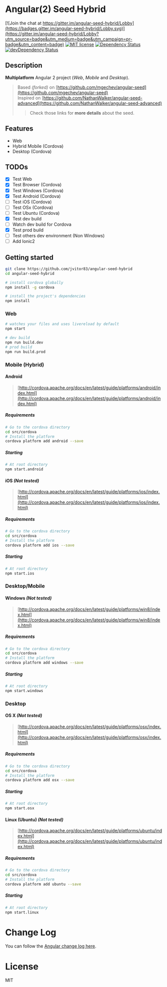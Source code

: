 # Angular(2) Seed Hybrid

[![Join the chat at https://gitter.im/angular-seed-hybrid/Lobby](https://badges.gitter.im/angular-seed-hybrid/Lobby.svg)](https://gitter.im/angular-seed-hybrid/Lobby?utm_source=badge&utm_medium=badge&utm_campaign=pr-badge&utm_content=badge)
[![MIT license](http://img.shields.io/badge/license-MIT-brightgreen.svg)](http://opensource.org/licenses/MIT)
[![Dependency Status](https://david-dm.org/jvitor83/angular-seed-hybrid.svg)](https://david-dm.org/jvitor83/angular-seed-hybrid)
[![devDependency Status](https://david-dm.org/jvitor83/angular-seed-hybrid/dev-status.svg)](https://david-dm.org/jvitor83/angular-seed-hybrid#info=devDependencies)

## Description

**Multiplatform** Angular 2 project (_Web_, _Mobile_ and _Desktop_).

> Based _(forked)_ on [https://github.com/mgechev/angular-seed](https://github.com/mgechev/angular-seed)  
> Inspired on [https://github.com/NathanWalker/angular-seed-advanced](https://github.com/NathanWalker/angular-seed-advanced)
> > Check those links for **more details** about the seed.  

## Features

- Web
- Hybrid Mobile (Cordova)
- Desktop (Cordova)

## TODOs

- [x] Test Web
- [x] Test Browser (Cordova)
- [x] Test Windows (Cordova)
- [x] Test Android (Cordova)
- [ ] Test iOS (Cordova)
- [ ] Test OSx (Cordova)
- [ ] Test Ubuntu (Cordova)
- [x] Test dev build
- [ ] Watch dev build for Cordova
- [x] Test prod build
- [ ] Test others dev environment (Non Windows)
- [ ] Add Ionic2

## Getting started

```bash
git clone https://github.com/jvitor83/angular-seed-hybrid
cd angular-seed-hybrid

# install cordova globally
npm install -g cordova

# install the project's dependencies
npm install
```

### Web

```bash
# watches your files and uses livereload by default
npm start

# dev build
npm run build.dev
# prod build
npm run build.prod
```

### Mobile (Hybrid)

#### Android
> [http://cordova.apache.org/docs/en/latest/guide/platforms/android/index.html](http://cordova.apache.org/docs/en/latest/guide/platforms/android/index.html)

##### Requirements
```bash
# Go to the cordova directory
cd src/cordova
# Install the platform
cordova platform add android --save
```

##### Starting
```bash
# At root directory
npm start.android
```

#### iOS _(Not tested)_
> [http://cordova.apache.org/docs/en/latest/guide/platforms/ios/index.html](http://cordova.apache.org/docs/en/latest/guide/platforms/ios/index.html)

##### Requirements
```bash
# Go to the cordova directory
cd src/cordova
# Install the platform
cordova platform add ios --save
```

##### Starting
```bash
# At root directory
npm start.ios
```

### Desktop/Mobile

#### Windows _(Not tested)_
> [http://cordova.apache.org/docs/en/latest/guide/platforms/win8/index.html](http://cordova.apache.org/docs/en/latest/guide/platforms/win8/index.html)

##### Requirements
```bash
# Go to the cordova directory
cd src/cordova
# Install the platform
cordova platform add windows --save
```

##### Starting
```bash
# At root directory
npm start.windows
```

### Desktop

#### OS X _(Not tested)_
> [http://cordova.apache.org/docs/en/latest/guide/platforms/osx/index.html](http://cordova.apache.org/docs/en/latest/guide/platforms/osx/index.html)

##### Requirements
```bash
# Go to the cordova directory
cd src/cordova
# Install the platform
cordova platform add osx --save
```

##### Starting
```bash
# At root directory
npm start.osx
```

#### Linux (Ubuntu) _(Not tested)_
> [http://cordova.apache.org/docs/en/latest/guide/platforms/ubuntu/index.html](http://cordova.apache.org/docs/en/latest/guide/platforms/ubuntu/index.html)

##### Requirements
```bash
# Go to the cordova directory
cd src/cordova
# Install the platform
cordova platform add ubuntu --save
```

##### Starting
```bash
# At root directory
npm start.linux
```


# Change Log

You can follow the [Angular change log here](https://github.com/angular/angular/blob/master/CHANGELOG.md).

# License

MIT
